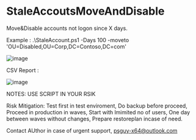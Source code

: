 # StaleAccoutsMoveAndDisable
Move&amp;Disable accounts not logon since X days.

Example : .\StaleAccount.ps1  -Days 100 -moveto 'OU=Disabled,OU=Corp,DC=Contoso,DC=com'

![image](https://github.com/PSGuy-x64/StaleAccoutsMoveAndDisable/assets/130890375/ece492d5-922b-4f57-9dda-91713161e18c)

CSV Report :

![image](https://github.com/PSGuy-x64/StaleAccoutsMoveAndDisable/assets/130890375/2c2e1d6c-2a64-41cd-a83b-61558f7388ef)

NOTES: 
USE SCRIPT IN YOUR RSIK


Risk Mitigation:
Test first in test enviroment,
Do backup before proceed,
Proceed in production in waves,
Start with lmimited no of users,
One day between waves without changes,
Prepare restoreplan incase of need.

Contact AUthor in case of urgent support, psguy-x64@outlook.com
